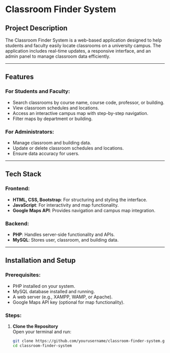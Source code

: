 # Classroom Finder System

## Project Description
The Classroom Finder System is a web-based application designed to help students and faculty easily locate classrooms on a university campus. The application includes real-time updates, a responsive interface, and an admin panel to manage classroom data efficiently.

---

## Features

### For Students and Faculty:
- Search classrooms by course name, course code, professor, or building.
- View classroom schedules and locations.
- Access an interactive campus map with step-by-step navigation.
- Filter maps by department or building.

### For Administrators:
- Manage classroom and building data.
- Update or delete classroom schedules and locations.
- Ensure data accuracy for users.

---

## Tech Stack

### Frontend:
- **HTML, CSS, Bootstrap**: For structuring and styling the interface.
- **JavaScript**: For interactivity and map functionality.
- **Google Maps API**: Provides navigation and campus map integration.

### Backend:
- **PHP**: Handles server-side functionality and APIs.
- **MySQL**: Stores user, classroom, and building data.

---

## Installation and Setup

### Prerequisites:
- PHP installed on your system.
- MySQL database installed and running.
- A web server (e.g., XAMPP, WAMP, or Apache).
- Google Maps API key (optional for map functionality).

### Steps:
1. **Clone the Repository**  
   Open your terminal and run:
   ```bash
   git clone https://github.com/yourusername/classroom-finder-system.git
   cd classroom-finder-system
